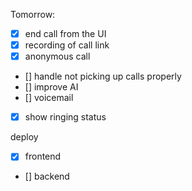 Tomorrow:

- [x] end call from the UI
- [x] recording of call link
- [x] anonymous call
- [] handle not picking up calls properly
- [] improve AI
- [] voicemail
- [x] show ringing status

deploy

- [x] frontend
- [] backend
